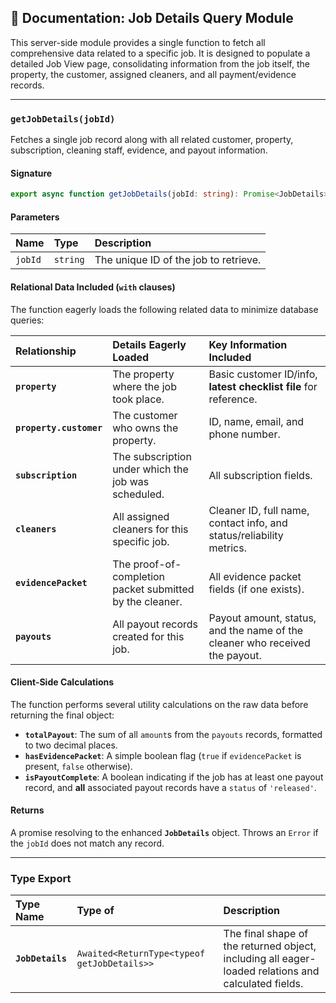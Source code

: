 ## 📄 Documentation: Job Details Query Module

This server-side module provides a single function to fetch all comprehensive data related to a specific job. It is designed to populate a detailed Job View page, consolidating information from the job itself, the property, the customer, assigned cleaners, and all payment/evidence records.

-----

### **`getJobDetails(jobId)`**

Fetches a single job record along with all related customer, property, subscription, cleaning staff, evidence, and payout information.

#### **Signature**

```typescript
export async function getJobDetails(jobId: string): Promise<JobDetails>
```

#### **Parameters**

| Name | Type | Description |
| :--- | :--- | :--- |
| `jobId` | `string` | The unique ID of the job to retrieve. |

#### **Relational Data Included (`with` clauses)**

The function eagerly loads the following related data to minimize database queries:

| Relationship | Details Eagerly Loaded | Key Information Included |
| :--- | :--- | :--- |
| **`property`** | The property where the job took place. | Basic customer ID/info, **latest checklist file** for reference. |
| **`property.customer`** | The customer who owns the property. | ID, name, email, and phone number. |
| **`subscription`** | The subscription under which the job was scheduled. | All subscription fields. |
| **`cleaners`** | All assigned cleaners for this specific job. | Cleaner ID, full name, contact info, and status/reliability metrics. |
| **`evidencePacket`** | The proof-of-completion packet submitted by the cleaner. | All evidence packet fields (if one exists). |
| **`payouts`** | All payout records created for this job. | Payout amount, status, and the name of the cleaner who received the payout. |

#### **Client-Side Calculations**

The function performs several utility calculations on the raw data before returning the final object:

  * **`totalPayout`**: The sum of all `amount`s from the `payouts` records, formatted to two decimal places.
  * **`hasEvidencePacket`**: A simple boolean flag (`true` if `evidencePacket` is present, `false` otherwise).
  * **`isPayoutComplete`**: A boolean indicating if the job has at least one payout record, and **all** associated payout records have a `status` of `'released'`.

#### **Returns**

A promise resolving to the enhanced **`JobDetails`** object. Throws an `Error` if the `jobId` does not match any record.

-----

### **Type Export**

| Type Name | Type of | Description |
| :--- | :--- | :--- |
| **`JobDetails`** | `Awaited<ReturnType<typeof getJobDetails>>` | The final shape of the returned object, including all eager-loaded relations and calculated fields. |
